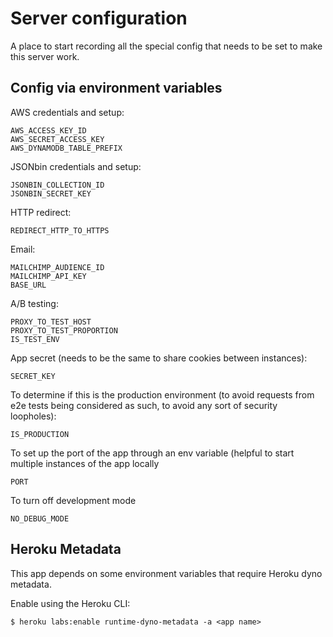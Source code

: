 # Server configuration

A place to start recording all the special config that needs to be set to make this
server work.

## Config via environment variables

AWS credentials and setup:

```
AWS_ACCESS_KEY_ID
AWS_SECRET_ACCESS_KEY
AWS_DYNAMODB_TABLE_PREFIX
```

JSONbin credentials and setup:

```
JSONBIN_COLLECTION_ID
JSONBIN_SECRET_KEY
```

HTTP redirect:

```
REDIRECT_HTTP_TO_HTTPS
```

Email:

```
MAILCHIMP_AUDIENCE_ID
MAILCHIMP_API_KEY
BASE_URL
```

A/B testing:

```
PROXY_TO_TEST_HOST
PROXY_TO_TEST_PROPORTION
IS_TEST_ENV
```

App secret (needs to be the same to share cookies between instances):

```
SECRET_KEY
```

To determine if this is the production environment (to avoid requests from e2e tests being considered as such, to avoid any sort of security loopholes):

```
IS_PRODUCTION
```

To set up the port of the app through an env variable (helpful to start multiple instances of the app locally

```
PORT
```

To turn off development mode

```
NO_DEBUG_MODE
```

## Heroku Metadata

This app depends on some environment variables that require Heroku dyno metadata.

Enable using the Heroku CLI:

```
$ heroku labs:enable runtime-dyno-metadata -a <app name>
```
